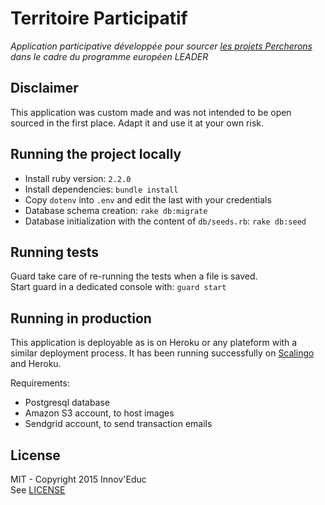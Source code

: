 # Territoire Participatif

_Application participative développée pour sourcer [les projets Percherons](https://www.percheparticipatif.fr/)
dans le cadre du programme européen LEADER_

## Disclaimer

This application was custom made and was not intended to be open sourced in the first place.
Adapt it and use it at your own risk.

## Running the project locally

* Install ruby version: `2.2.0`
* Install dependencies: `bundle install`
* Copy `dotenv` into `.env` and edit the last with your credentials
* Database schema creation: `rake db:migrate`
* Database initialization with the content of `db/seeds.rb`: `rake db:seed`

## Running tests

Guard take care of re-running the tests when a file is saved.  
Start guard in a dedicated console with: `guard start`

## Running in production

This application is deployable as is on Heroku or any plateform with a similar 
deployment process. It has been running successfully on [Scalingo](https://scalingo.com/) and Heroku.

Requirements:

* Postgresql database
* Amazon S3 account, to host images
* Sendgrid account, to send transaction emails

## License

MIT - Copyright 2015 Innov'Educ  
See  [LICENSE](LICENSE.md)
